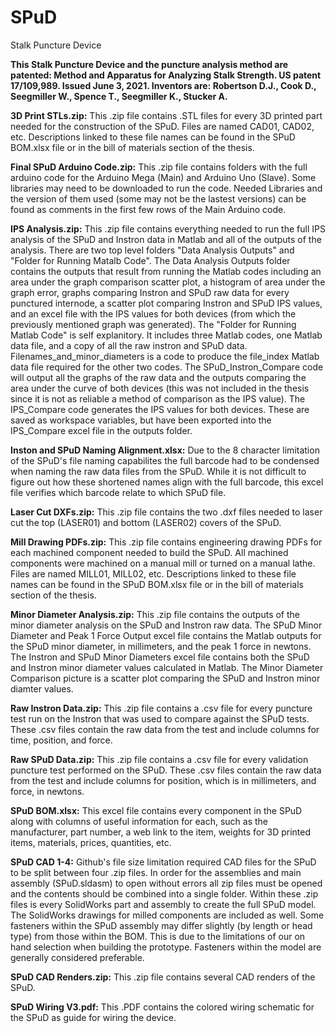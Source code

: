 # SPuD
Stalk Puncture Device

**This Stalk Puncture Device and the puncture analysis method are patented: Method and Apparatus for Analyzing Stalk Strength. US patent 17/109,989. Issued June 3, 2021. Inventors are: Robertson D.J., Cook D., Seegmiller W., Spence T., Seegmiller K., Stucker A.**

**3D Print STLs.zip:** This .zip file contains .STL files for every 3D printed part needed for the construction of the SPuD. Files are named CAD01, CAD02, etc. Descriptions linked to these file names can be found in the SPuD BOM.xlsx file or in the bill of materials section of the thesis.

**Final SPuD Arduino Code.zip:** This .zip file contains folders with the full arduino code for the Arduino Mega (Main) and Arduino Uno (Slave). Some libraries may need to be downloaded to run the code. Needed Libraries and the version of them used (some may not be the lastest versions) can be found as comments in the first few rows of the Main Arduino code. 

**IPS Analysis.zip:** This .zip file contains everything needed to run the full IPS analysis of the SPuD and Instron data in Matlab and all of the outputs of the analysis. There are two top level folders "Data Analysis Outputs" and "Folder for Running Matalb Code". The Data Analysis Outputs folder contains the outputs that result from running the Matlab codes including an area under the graph comparison scatter plot, a histogram of area under the graph error, graphs comparing Instron and SPuD raw data for every punctured internode, a scatter plot comparing Instron and SPuD IPS values, and an excel file with the IPS values for both devices (from which the previously mentioned graph was generated). The "Folder for Running Matlab Code" is self explanitory. It includes three Matlab codes, one Matlab data file, and a copy of all the raw instron and SPuD data. Filenames_and_minor_diameters is a code to produce the file_index Matlab data file required for the other two codes. The SPuD_Instron_Compare code will output all the graphs of the raw data and the outputs comparing the area under the curve of both devices (this was not included in the thesis since it is not as reliable a method of comparison as the IPS value). The IPS_Compare code generates the IPS values for both devices. These are saved as workspace variables, but have been exported into the IPS_Compare excel file in the outputs folder. 

**Inston and SPuD Naming Alignment.xlsx:** Due to the 8 character limitation of the SPuD's file naming capabilites the full barcode had to be condensed when naming the raw data files from the SPuD. While it is not difficult to figure out how these shortened names align with the full barcode, this excel file verifies which barcode relate to which SPuD file.

**Laser Cut DXFs.zip:** This .zip file contains the two .dxf files needed to laser cut the top (LASER01) and bottom (LASER02) covers of the SPuD.

**Mill Drawing PDFs.zip:** This .zip file contains engineering drawing PDFs for each machined component needed to build the SPuD. All machined components were machined on a manual mill or turned on a manual lathe. Files are named MILL01, MILL02, etc. Descriptions linked to these file names can be found in the SPuD BOM.xlsx file or in the bill of materials section of the thesis.  

**Minor Diameter Analysis.zip:** This .zip file contains the outputs of the minor diameter analysis on the SPuD and Instron raw data. The SPuD Minor Diameter and Peak 1 Force Output excel file contains the Matlab outputs for the SPuD minor diameter, in millimeters, and the peak 1 force in newtons. The Instron and SPuD Minor Diameters excel file contains both the SPuD and Instron minor diameter values calculated in Matlab. The Minor Diameter Comparison picture is a scatter plot comparing the SPuD and Instron minor diamter values.  

**Raw Instron Data.zip:** This .zip file contains a .csv file for every puncture test run on the Instron that was used to compare against the SPuD tests. These .csv files contain the raw data from the test and include columns for time, position, and force.

**Raw SPuD Data.zip:** This .zip file contains a .csv file for every validation puncture test performed on the SPuD. These .csv files contain the raw data from the test and include columns for position, which is in millimeters, and force, in newtons.

**SPuD BOM.xlsx:** This excel file contains every component in the SPuD along with columns of useful information for each, such as the manufacturer, part number, a web link to the item, weights for 3D printed items, materials, prices, quantities, etc. 

**SPuD CAD 1-4:** Github's file size limitation required CAD files for the SPuD to be split between four .zip files. In order for the assemblies and main assembly (SPuD.sldasm) to open without errors all zip files must be opened and the contents should be combined into a single folder. Within these .zip files is every SolidWorks part and assembly to create the full SPuD model. The SolidWorks drawings for milled components are included as well. Some fasteners within the SPuD assembly may differ slightly (by length or head type) from those within the BOM. This is due to the limitations of our on hand selection when building the prototype. Fasteners within the model are generally considered preferable.      

**SPuD CAD Renders.zip:** This .zip file contains several CAD renders of the SPuD.

**SPuD Wiring V3.pdf:** This .PDF contains the colored wiring schematic for the SPuD as guide for wiring the device. 
